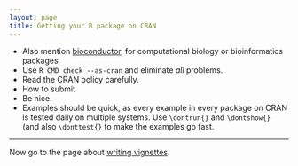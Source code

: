 ```yaml
---
layout: page
title: Getting your R package on CRAN
---
```


- Also mention [bioconductor](http://bioconductor.org), for
  computational biology or bioinformatics packages
- Use `R CMD check --as-cran` and eliminate _all_ problems.
- Read the CRAN policy carefully.
- How to submit
- Be nice.
- Examples should be quick, as every example in every package on CRAN
  is tested daily on multiple systems. Use `\dontrun{}` and `\dontshow{}` (and
  also `\donttest{}` to make the examples go fast.

---

Now go to the page about [writing vignettes](vignettes.html).
